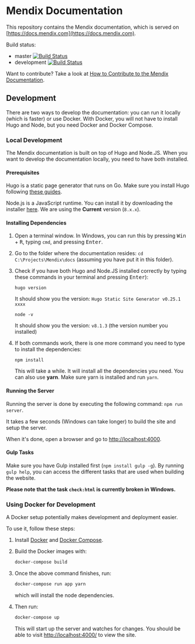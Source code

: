 # Mendix Documentation

This repository contains the Mendix documentation, which is served on [https://docs.mendix.com](https://docs.mendix.com).

Build status:
  * master [![Build Status](https://secure.travis-ci.org/mendix/docs.png?branch=master)](https://travis-ci.org/mendix/docs)
  * development [![Build Status](https://secure.travis-ci.org/mendix/docs.png?branch=development)](https://travis-ci.org/mendix/docs)

Want to contribute? Take a look at [How to Contribute to the Mendix Documentation](https://docs.mendix.com/community/documentation/contribute-to-the-mendix-documentation).

## Development

There are two ways to develop the documentation: you can run it locally (which is faster) or use Docker. With Docker, you will not have to install Hugo and Node, but you need Docker and Docker Compose.

### Local Development

The Mendix documentation is built on top of Hugo and Node.JS. When you want to develop the documentation locally, you need to have both installed.

#### Prerequisites

Hugo is a static page generator that runs on Go. Make sure you install Hugo following [these guides](https://gohugo.io/getting-started/installing/).

Node.js is a JavaScript runtime. You can install it by downloading the installer [here](https://nodejs.org/en/download/). We are using the __Current__ version (`8.x.x`).

#### Installing Dependencies

1. Open a terminal window. In Windows, you can run this by pressing <kbd>Win</kbd> + <kbd>R</kbd>, typing `cmd`, and pressing <kbd>Enter</kbd>.
2. Go to the folder where the documentation resides: `cd C:\Projects\Mendix\docs` (assuming you have put it in this folder).
3.  Check if you have both Hugo and Node.JS installed correctly by typing these commands in your terminal and pressing <kbd>Enter</kbd>):

    `hugo version`

    It should show you the version: `Hugo Static Site Generator v0.25.1 xxxx`

    `node -v`

    It should show you the version: `v8.1.3` (the version number you installed)

4.  If both commands work, there is one more command you need to type to install the dependencies:

    `npm install`

    This will take a while. It will install all the dependencies you need. You can also use __yarn__. Make sure yarn is installed and run `yarn`.

#### Running the Server

Running the server is done by executing the following command: `npm run server`.

It takes a few seconds (Windows can take longer) to build the site and setup the server.

When it's done, open a browser and go to [http://localhost:4000](http://localhost:4000).

#### Gulp Tasks

Make sure you have Gulp installed first (`npm install gulp -g`). By running `gulp help`, you can access the different tasks that are used when building the website.

**Please note that the task `check:html` is currently broken in Windows.**

### Using Docker for Development

A Docker setup potentially makes development and deployment easier.

To use it, follow these steps:

1. Install [Docker](https://www.docker.com/) and [Docker Compose](https://docs.docker.com/compose/).
2.  Build the Docker images with:

    ```sh
    docker-compose build
    ```

3.  Once the above command finishes, run:

    ```sh
    docker-compose run app yarn
    ```

    which will install the node dependencies.
4.  Then run:

    ```sh
    docker-compose up
    ```

    This will start up the server and watches for changes. You should be able to visit [http://localhost:4000/](http://localhost:4000/) to view the site.
